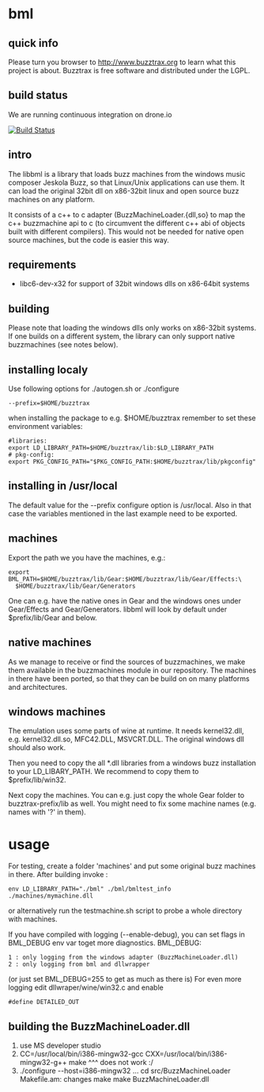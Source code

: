 # bml

## quick info
Please turn you browser to http://www.buzztrax.org to learn what this project
is about. Buzztrax is free software and distributed under the LGPL.

## build status
We are running continuous integration on drone.io

[![Build Status](https://drone.io/github.com/Buzztrax/bml/status.png)](https://drone.io/github.com/Buzztrax/bml/latest)

## intro
The libbml is a library that loads buzz machines from the windows music composer
Jeskola Buzz, so that Linux/Unix applications can use them.
It can load the original 32bit dll on x86-32bit linux and open source buzz machines
on any platform.

It consists of a c++ to c adapter (BuzzMachineLoader.{dll,so} to map the c++ 
buzzmachine api to c (to circumvent the different c++ abi of objects built with
different compilers). This would not be needed for native open source machines, but
the code is easier this way.

## requirements
* libc6-dev-x32 for support of 32bit windows dlls on x86-64bit systems

## building
Please note that loading the windows dlls only works on x86-32bit systems.
If one builds on a different system, the library can only support native
buzzmachines (see notes below).

## installing localy
Use following options for ./autogen.sh or ./configure

    --prefix=$HOME/buzztrax

when installing the package to e.g. $HOME/buzztrax remember to set these
environment variables:

    #libraries:
    export LD_LIBRARY_PATH=$HOME/buzztrax/lib:$LD_LIBRARY_PATH
    # pkg-config:
    export PKG_CONFIG_PATH="$PKG_CONFIG_PATH:$HOME/buzztrax/lib/pkgconfig"

## installing in /usr/local
The default value for the --prefix configure option is /usr/local. Also in that
case the variables mentioned in the last example need to be exported.

## machines
Export the path we you have the machines, e.g.:

    export BML_PATH=$HOME/buzztrax/lib/Gear:$HOME/buzztrax/lib/Gear/Effects:\
      $HOME/buzztrax/lib/Gear/Generators

One can e.g. have the native ones in Gear and the windows ones under
Gear/Effects and Gear/Generators. libbml will look by default under
$prefix/lib/Gear and below.

## native machines
As we manage to receive or find the sources of buzzmachines, we make them
available in the buzzmachines module in our repository. The machines in there
have been ported, so that they can be build on on many platforms and
architectures.

## windows machines
The emulation uses some parts of wine at runtime. It needs kernel32.dll, e.g.
kernel32.dll.so, MFC42.DLL, MSVCRT.DLL.
The original windows dll should also work.

Then you need to copy the all *.dll libraries from a windows buzz installation
to your LD_LIBARY_PATH. We recommend to copy them to $prefix/lib/win32.

Next copy the machines. You can e.g. just copy the whole Gear folder to
buzztrax-prefix/lib as well.
You might need to fix some machine names (e.g. names with '?' in them).

# usage
For testing, create a folder 'machines' and put some original buzz machines
in there. After building invoke :

    env LD_LIBRARY_PATH="./bml" ./bml/bmltest_info ./machines/mymachine.dll

or alternatively run the testmachine.sh script to probe a whole directory with
machines.

If you have compiled with logging (--enable-debug), you can set flags in 
BML_DEBUG env var toget more diagnostics. BML_DEBUG:

    1 : only logging from the windows adapter (BuzzMachineLoader.dll)
    2 : only logging from bml and dllwrapper

(or just set BML_DEBUG=255 to get as much as there is)
For even more logging edit dllwraper/wine/win32.c and enable

    #define DETAILED_OUT

## building the BuzzMachineLoader.dll
1. use MS developer studio
2. CC=/usr/local/bin/i386-mingw32-gcc CXX=/usr/local/bin/i386-mingw32-g++ make
   ^^^ does not work :/
3. ./configure --host=i386-mingw32 ... 
  cd src/BuzzMachineLoader
  Makefile.am: changes
  make
  make BuzzMachineLoader.dll

